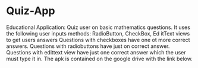 # Quiz-App
Educational Application: Quiz user on basic mathematics questions.
It uses the following user inputs methods: RadioButton, CheckBox, Ed
itText views to get users answers
Questions with checkboxes have one ot more correct answers.
Questions with radiobuttons have just on correct answer.
Questions with edittext view have just one correct answer which the user must type it in.
The apk is contained on the google drive with the link below.
